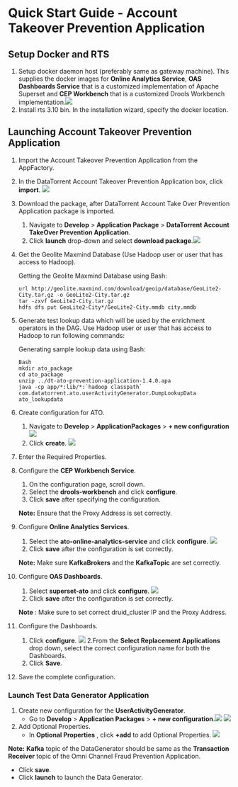 # Quick Start Guide - Account Takeover Prevention Application

## Setup Docker and RTS

1. Setup docker daemon host (preferably same as gateway machine). This supplies the docker images for **Online Analytics Service**, **OAS Dashboards Service** that is a customized implementation of Apache Superset and **CEP Workbench** that is a customized Drools Workbench implementation.![](images/applications/quickstart_launch/dockerlocation.png)
2. Install rts 3.10 bin. In the installation wizard, specify the docker location.


## Launching Account Takeover Prevention Application

1. Import the Account Takeover Prevention Application from the AppFactory.
2. In the DataTorrent Account Takeover Prevention Application box, click **import**. ![](images/applications/quickstart_launch/importato.png)
3. Download the package, after DataTorrent Account Take Over Prevention Application package is imported.
   
   1. Navigate to **Develop** > **Application Package** > **DataTorrent Account TakeOver Prevention Application**.
   2. Click **launch** drop-down and select **download package**.![](images/applications/quickstart_launch/atoapppackage.png)
4. Get the Geolite Maxmind Database (Use Hadoop user or user that has access to Hadoop). 

   Getting the Geolite Maxmind Database using Bash:
   ```
   url http://geolite.maxmind.com/download/geoip/database/GeoLite2-City.tar.gz -o GeoLite2-City.tar.gz
   tar -zxvf GeoLite2-City.tar.gz 
   hdfs dfs put GeoLite2-City*/GeoLite2-City.mmdb city.mmdb
   ```
5. Generate test lookup data which will be used by the enrichment operators in the DAG. Use Hadoop user or user that has access to Hadoop to run following commands:
   
   Generating sample lookup data using Bash:
   ```
   Bash
   mkdir ato_package
   cd ato_package
   unzip ../dt-ato-prevention-application-1.4.0.apa 
   java -cp app/*:lib/*:`hadoop classpath` com.datatorrent.ato.userActivityGenerator.DumpLookupData ato_lookupdata
   ```
6. Create configuration for ATO.
   1. Navigate to **Develop** > **ApplicationPackages** > **+ new configuration** ![](images/applications/quickstart_launch/atoapppacknewconfig.png)
   2. Click **create**. ![](images/applications/quickstart_launch/atonewconfig1.png)
7. Enter the Required Properties. 
8. Configure the **CEP Workbench Service**.
   1. On the configuration page, scroll down.
   2. Select the **drools-workbench** and click **configure**.
   3. Click **save** after specifying the configuration.
   
   **Note:** Ensure that the Proxy Address is set correctly.
9. Configure **Online Analytics Services**.
   1. Select the **ato-online-analytics-service** and click **configure**. ![](images/applications/quickstart_launch/atoconfigureservice1.png)
   2. Click **save** after the configuration is set correctly.
   
   **Note:** Make sure **KafkaBrokers** and the **KafkaTopic** are set correctly.
10. Configure **OAS Dashboards**.
    1. Select **superset-ato** and click **configure**. ![](images/applications/quickstart_launch/atoconfigureservice2.png)
    2. Click **save** after the configuration is set correctly.
    
    **Note** : Make sure to set correct druid\_cluster IP and the Proxy Address. 
11. Configure the Dashboards.
    1. Click **configure**. ![](images/applications/quickstart_launch/atoconfigpackdashboard.png)
    2.From the **Select Replacement Applications** drop down, select the correct configuration name for both the Dashboards. 
    3. Click **Save**. 
12. Save the complete configuration.

### Launch Test Data Generator Application

1. Create new configuration for the **UserActivityGenerator**.
   - Go to **Develop** > **Application Packages** > **+ new configuration**.![](images/applications/quickstart_launch/atouseractivitynewconfig.png) ![](images/applications/quickstart_launch/atouseractivitynewconfig1.png)
2. Add Optional Properties.
   - In **Optional Properties** , click **+add** to add Optional Properties.
  ![](images/applications/quickstart_launch/atouseractivitynewconfig2.png) 

**Note:**   **Kafka** topic of the DataGenerator should be same as the **Transaction Receiver** topic of the Omni Channel Fraud Prevention Application.
   - Click **save**.
   - Click **launch** to launch the Data Generator.


